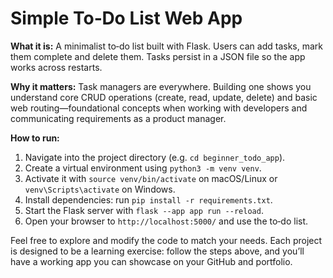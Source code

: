 # Simple To‑Do List Web App

**What it is:** A minimalist to‑do list built with Flask. Users can add tasks, mark them complete and delete them. Tasks persist in a JSON file so the app works across restarts.

**Why it matters:** Task managers are everywhere. Building one shows you understand core CRUD operations (create, read, update, delete) and basic web routing—foundational concepts when working with developers and communicating requirements as a product manager.

**How to run:**

1. Navigate into the project directory (e.g. `cd beginner_todo_app`).
2. Create a virtual environment using `python3 -m venv venv`.
3. Activate it with `source venv/bin/activate` on macOS/Linux or `venv\Scripts\activate` on Windows.
4. Install dependencies: run `pip install -r requirements.txt`.
5. Start the Flask server with `flask --app app run --reload`.
6. Open your browser to `http://localhost:5000/` and use the to‑do list.

Feel free to explore and modify the code to match your needs. Each project is designed to be a learning exercise: follow the steps above, and you’ll have a working app you can showcase on your GitHub and portfolio.